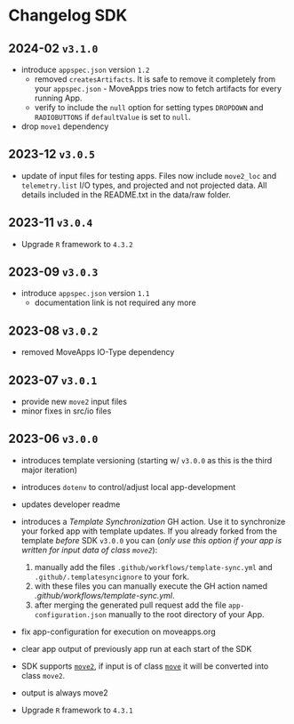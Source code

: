 # Changelog SDK

## 2024-02 `v3.1.0`

- introduce `appspec.json` version `1.2`
    - removed `createsArtifacts`. It is safe to remove it completely from your `appspec.json` - MoveApps tries now to fetch artifacts for every running App.
    - verify to include the `null` option for setting types `DROPDOWN` and `RADIOBUTTONS` if `defaultValue` is set to `null`.
- drop `move1` dependency

## 2023-12 `v3.0.5`

- update of input files for testing apps. Files now include `move2_loc` and `telemetry.list` I/O types, and projected and not projected data. All details included in the README.txt in the data/raw folder.

## 2023-11 `v3.0.4`

- Upgrade `R` framework to `4.3.2`

## 2023-09 `v3.0.3`

- introduce `appspec.json` version `1.1`
    - documentation link is not required any more

## 2023-08 `v3.0.2`

- removed MoveApps IO-Type dependency

## 2023-07 `v3.0.1`

- provide new `move2` input files
- minor fixes in src/io files


## 2023-06 `v3.0.0`

- introduces template versioning (starting w/ `v3.0.0` as this is the third major iteration)
- introduces `dotenv` to control/adjust local app-development
- updates developer readme
- introduces a _Template Synchronization_ GH action. Use it to synchronize your forked app with template updates. If you already forked from the template _before_ SDK `v3.0.0` you can (*only use this option if your app is written for input data of class `move2`*): 
    1. manually add the files `.github/workflows/template-sync.yml` and `.github/.templatesyncignore` to your fork. 
    1. with these files you can manually execute the GH action named _.github/workflows/template-sync.yml_. 
    1. after merging the generated pull request add the file `app-configuration.json` manually to the root directory of your App.

- fix app-configuration for execution on moveapps.org
- clear app output of previously app run at each start of the SDK

- SDK supports [`move2`](https://gitlab.com/bartk/move2/), if input is of class [`move`](https://gitlab.com/bartk/move/) it will be converted into class `move2`.
- output is always move2
- Upgrade `R` framework to `4.3.1`

